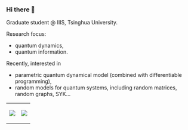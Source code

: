 ### Hi there 👋

Graduate student @ IIIS, Tsinghua University.

Research focus:

- quantum dynamics,
- quantum information.

Recently, interested in
- parametric quantum dynamical model (combined with differentiable programming),
- random models for quantum systems, including random matrices, random graphs, SYK...

<table>
<tr>
<td>

![](https://github-readme-stats.vercel.app/api?username=royess)

</td>
<td>

![](https://github-readme-stats.vercel.app/api/top-langs/?username=royess)
